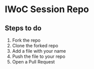 # IWoC Session Repo

## Steps to do
1. Fork the repo
2. Clone the forked repo
3. Add a file with your name
4. Push the file to your repo
5. Open a Pull Request
